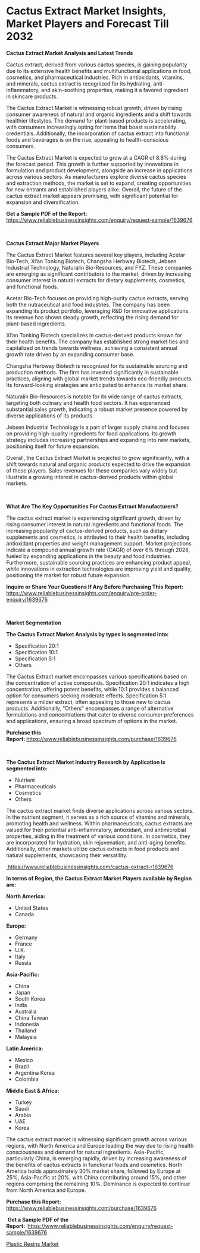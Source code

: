 <p><h1>Cactus Extract Market Insights, Market Players and Forecast Till 2032</h1></p><p><strong>Cactus Extract Market Analysis and Latest Trends</strong></p>
<p><p>Cactus extract, derived from various cactus species, is gaining popularity due to its extensive health benefits and multifunctional applications in food, cosmetics, and pharmaceutical industries. Rich in antioxidants, vitamins, and minerals, cactus extract is recognized for its hydrating, anti-inflammatory, and skin-soothing properties, making it a favored ingredient in skincare products.</p><p>The Cactus Extract Market is witnessing robust growth, driven by rising consumer awareness of natural and organic ingredients and a shift towards healthier lifestyles. The demand for plant-based products is accelerating, with consumers increasingly opting for items that boast sustainability credentials. Additionally, the incorporation of cactus extract into functional foods and beverages is on the rise, appealing to health-conscious consumers.</p><p>The Cactus Extract Market is expected to grow at a CAGR of 8.8% during the forecast period. This growth is further supported by innovations in formulation and product development, alongside an increase in applications across various sectors. As manufacturers explore diverse cactus species and extraction methods, the market is set to expand, creating opportunities for new entrants and established players alike. Overall, the future of the cactus extract market appears promising, with significant potential for expansion and diversification.</p></p>
<p><strong>Get a Sample PDF of the Report:&nbsp;</strong> <a href="https://www.reliablebusinessinsights.com/enquiry/request-sample/1639676?utm_campaign=1106&utm_medium=2&utm_source=Github&utm_content=ia&utm_term=30012025&utm_id=cactus-extract">https://www.reliablebusinessinsights.com/enquiry/request-sample/1639676</a></p>
<p>&nbsp;</p>
<p><strong>Cactus Extract Major Market Players</strong></p>
<p><p>The Cactus Extract Market features several key players, including Acetar Bio-Tech, Xi’an Tonking Biotech, Changsha Herbway Biotech, Jebsen Industrial Technology, Naturalin Bio-Resources, and FYZ. These companies are emerging as significant contributors to the market, driven by increasing consumer interest in natural extracts for dietary supplements, cosmetics, and functional foods.</p><p>Acetar Bio-Tech focuses on providing high-purity cactus extracts, serving both the nutraceutical and food industries. The company has been expanding its product portfolio, leveraging R&D for innovative applications. Its revenue has shown steady growth, reflecting the rising demand for plant-based ingredients.</p><p>Xi’an Tonking Biotech specializes in cactus-derived products known for their health benefits. The company has established strong market ties and capitalized on trends towards wellness, achieving a consistent annual growth rate driven by an expanding consumer base. </p><p>Changsha Herbway Biotech is recognized for its sustainable sourcing and production methods. The firm has invested significantly in sustainable practices, aligning with global market trends towards eco-friendly products. Its forward-looking strategies are anticipated to enhance its market share.</p><p>Naturalin Bio-Resources is notable for its wide range of cactus extracts, targeting both culinary and health food sectors. It has experienced substantial sales growth, indicating a robust market presence powered by diverse applications of its products.</p><p>Jebsen Industrial Technology is a part of larger supply chains and focuses on providing high-quality ingredients for food applications. Its growth strategy includes increasing partnerships and expanding into new markets, positioning itself for future expansion.</p><p>Overall, the Cactus Extract Market is projected to grow significantly, with a shift towards natural and organic products expected to drive the expansion of these players. Sales revenues for these companies vary widely but illustrate a growing interest in cactus-derived products within global markets.</p></p>
<p>&nbsp;</p>
<p><strong>What Are The Key Opportunities For Cactus Extract Manufacturers?</strong></p>
<p><p>The cactus extract market is experiencing significant growth, driven by rising consumer interest in natural ingredients and functional foods. The increasing popularity of cactus-derived products, such as dietary supplements and cosmetics, is attributed to their health benefits, including antioxidant properties and weight management support. Market projections indicate a compound annual growth rate (CAGR) of over 6% through 2028, fueled by expanding applications in the beauty and food industries. Furthermore, sustainable sourcing practices are enhancing product appeal, while innovations in extraction technologies are improving yield and quality, positioning the market for robust future expansion.</p></p>
<p><strong>Inquire or Share Your Questions If Any Before Purchasing This Report:</strong> <a href="https://www.reliablebusinessinsights.com/enquiry/pre-order-enquiry/1639676?utm_campaign=1106&utm_medium=2&utm_source=Github&utm_content=ia&utm_term=30012025&utm_id=cactus-extract">https://www.reliablebusinessinsights.com/enquiry/pre-order-enquiry/1639676</a></p>
<p>&nbsp;</p>
<p><strong>Market Segmentation</strong></p>
<p><strong>The Cactus Extract Market Analysis by types is segmented into:</strong></p>
<p><ul><li>Specification 20:1</li><li>Specification 10:1</li><li>Specification 5:1</li><li>Others</li></ul></p>
<p><p>The Cactus Extract market encompasses various specifications based on the concentration of active compounds. Specification 20:1 indicates a high concentration, offering potent benefits, while 10:1 provides a balanced option for consumers seeking moderate effects. Specification 5:1 represents a milder extract, often appealing to those new to cactus products. Additionally, "Others" encompasses a range of alternative formulations and concentrations that cater to diverse consumer preferences and applications, ensuring a broad spectrum of options in the market.</p></p>
<p><strong>Purchase this Report:&nbsp;</strong><a href="https://www.reliablebusinessinsights.com/purchase/1639676?utm_campaign=1106&utm_medium=2&utm_source=Github&utm_content=ia&utm_term=30012025&utm_id=cactus-extract">https://www.reliablebusinessinsights.com/purchase/1639676</a></p>
<p>&nbsp;</p>
<p><strong>The Cactus Extract Market Industry Research by Application is segmented into:</strong></p>
<p><ul><li>Nutrient</li><li>Pharmaceuticals</li><li>Cosmetics</li><li>Others</li></ul></p>
<p><p>The cactus extract market finds diverse applications across various sectors. In the nutrient segment, it serves as a rich source of vitamins and minerals, promoting health and wellness. Within pharmaceuticals, cactus extracts are valued for their potential anti-inflammatory, antioxidant, and antimicrobial properties, aiding in the treatment of various conditions. In cosmetics, they are incorporated for hydration, skin rejuvenation, and anti-aging benefits. Additionally, other markets utilize cactus extracts in food products and natural supplements, showcasing their versatility.</p></p>
<p><a href="https://www.reliablebusinessinsights.com/cactus-extract-r1639676?utm_campaign=1106&utm_medium=2&utm_source=Github&utm_content=ia&utm_term=30012025&utm_id=cactus-extract">&nbsp;https://www.reliablebusinessinsights.com/cactus-extract-r1639676</a></p>
<p><strong>In terms of Region, the Cactus Extract Market Players available by Region are:</strong></p>
<p>
    <p> <strong> North America: </strong>
        <ul>
            <li>United States</li>
            <li>Canada</li>
        </ul>
        </p> 
    <p> <strong> Europe: </strong>
        <ul>
            <li>Germany</li>
            <li>France</li>
            <li>U.K.</li>
            <li>Italy</li>
            <li>Russia</li>
        </ul>
        </p> 
    <p> <strong> Asia-Pacific: </strong>
        <ul>
            <li>China</li>
            <li>Japan</li>
            <li>South Korea</li>
            <li>India</li>
            <li>Australia</li>
            <li>China Taiwan</li>
            <li>Indonesia</li>
            <li>Thailand</li>
            <li>Malaysia</li>
        </ul>
        </p> 
    <p> <strong> Latin America: </strong>
        <ul>
            <li>Mexico</li>
            <li>Brazil</li>
            <li>Argentina Korea</li>
            <li>Colombia</li>
        </ul>
        </p> 
    <p> <strong> Middle East & Africa: </strong>
        <ul>
            <li>Turkey</li>
            <li>Saudi</li>
            <li>Arabia</li>
            <li>UAE</li>
            <li>Korea</li>
        </ul>
    </p>
    </p>
<p><p>The cactus extract market is witnessing significant growth across various regions, with North America and Europe leading the way due to rising health consciousness and demand for natural ingredients. Asia-Pacific, particularly China, is emerging rapidly, driven by increasing awareness of the benefits of cactus extracts in functional foods and cosmetics. North America holds approximately 30% market share, followed by Europe at 25%, Asia-Pacific at 20%, with China contributing around 15%, and other regions comprising the remaining 10%. Dominance is expected to continue from North America and Europe.</p></p>
<p><strong>Purchase this Report: </strong><a href="https://www.reliablebusinessinsights.com/purchase/1639676?utm_campaign=1106&utm_medium=2&utm_source=Github&utm_content=ia&utm_term=30012025&utm_id=cactus-extract">https://www.reliablebusinessinsights.com/purchase/1639676</a></p>
<p>&nbsp;<strong>Get a Sample PDF of the Report:&nbsp;&nbsp;</strong><a href="https://www.reliablebusinessinsights.com/enquiry/request-sample/1639676?utm_campaign=1106&utm_medium=2&utm_source=Github&utm_content=ia&utm_term=30012025&utm_id=cactus-extract">https://www.reliablebusinessinsights.com/enquiry/request-sample/1639676</a></p>
<p><strong></strong></p>
<p><p><a href="https://github.com/hedbomkrahe/Market-Research-Report-List-1/blob/main/plastic-resins-market.md?utm_campaign=1106&utm_medium=2&utm_source=Github&utm_content=ia&utm_term=30012025&utm_id=cactus-extract">Plastic Resins Market</a></p></p>